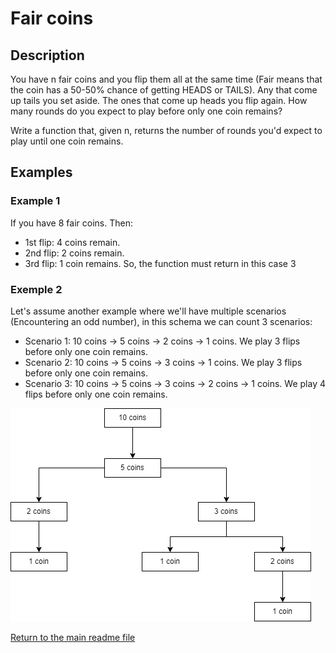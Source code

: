 # Fair coins

## Description
You have n fair coins and you flip them all at the same time (Fair means that the coin has a 50-50% chance of getting HEADS or TAILS). Any that come up tails you set aside. The ones that come up heads you flip again. How many rounds do you expect to play before only one coin remains?

Write a function that, given n, returns the number of rounds you'd expect to play until one coin remains.

## Examples
### Example 1
If you have 8 fair coins. Then:
- 1st flip: 4 coins remain.
- 2nd flip: 2 coins remain.
- 3rd flip: 1 coin remains.
So, the function must return in this case 3

### Exemple 2
Let's assume another example where we'll have multiple scenarios (Encountering an odd number), in this schema we can count 3 scenarios:
- Scenario 1: 10 coins -> 5 coins -> 2 coins -> 1 coins. We play 3 flips before only one coin remains.
- Scenario 2: 10 coins -> 5 coins -> 3 coins -> 1 coins. We play 3 flips before only one coin remains.
- Scenario 3: 10 coins -> 5 coins -> 3 coins -> 2 coins -> 1 coins. We play 4 flips before only one coin remains.  

![Image](../../../../../resources/com/coding/games/faircoin/schema_10_coins.png)

[Return to the main readme file](../../../../../../..)